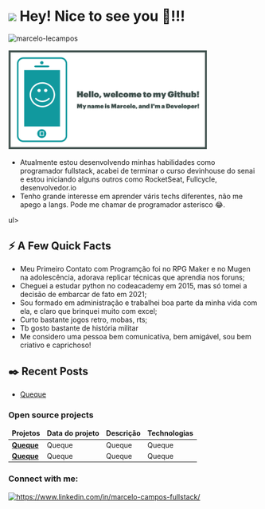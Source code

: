 <h1><img src="https://emojis.slackmojis.com/emojis/images/1531849430/4246/blob-sunglasses.gif?1531849430" width="30"/> Hey! Nice to see you 👋!!!</h1>
<p align="left"> <img src="https://komarev.com/ghpvc/?username=marcelo-lecampos&label=Profile%20views&color=0e75b6&style=flat" alt="marcelo-lecampos" /> </p>

<div >
  <img src=".github/workflows/marcelo-logo.png" width="400" alt="card-marcelo"/>
</div>

<ul>
<li>Atualmente estou desenvolvendo minhas habilidades como programador fullstack, acabei de terminar o curso devinhouse do senai e estou iniciando alguns outros como RocketSeat, Fullcycle, desenvolvedor.io </li>
<li>Tenho grande interesse em aprender váris techs diferentes, não me apego a langs. Pode me chamar de programador asterisco 😂.</li>
</ul>ul>

<h2>⚡️ A Few Quick Facts</h2>
<ul>
<li>Meu Primeiro Contato com Programção foi no RPG Maker e no Mugen na adolescência, adorava replicar técnicas que aprendia nos foruns;</li>
<li>Cheguei a estudar python no codeacademy em 2015, mas só tomei a decisão de embarcar de fato em 2021;</li>
<li>Sou formado em administração e trabalhei boa parte da minha vida com ela, e claro que brinquei muito com excel;</li>
<li>Curto bastante jogos retro, mobas, rts;</li>
<li>Tb gosto bastante de história militar</li>
<li>Me considero uma pessoa bem comunicativa, bem amigável, sou bem criativo e caprichoso!</li> 
</ul>

<h2>✒️ Recent Posts</h2>
<ul>
<li><a target="_blank" href="https://www.google.com/">Queque</a></li>
</ul>


<h3>Open source projects</h3>
<table>
  <thead align="center">
    <tr border: none;>
      <td><b> Projetos</b></td>
      <td><b> Data do projeto</b></td>
      <td><b> Descrição</b></td>
      <td><b> Technologias</b></td>
    </tr>
  </thead>
  <tbody>
    <tr>
      <td><a href="https://github.com/thmsgbrt/react-simple-pull-to-refresh"><b>Queque</b></a></td>
      <td> Queque</td>
      <td>Queque</td>
      <td>Queque</td>
  </td>
    </tr>
       <tr>
      <td><a href="https://github.com/thmsgbrt/react-simple-pull-to-refresh"><b>Queque</b></a></td>
      <td> Queque</td>
      <td>Queque</td>
      <td>Queque</td>
  </td>
    </tr>

     
   </table>

<h3 align="left">Connect with me:</h3>
<p align="left">
<a href="https://linkedin.com/in/https://www.linkedin.com/in/marcelo-campos-fullstack/" target="blank"><img align="center" src="https://raw.githubusercontent.com/rahuldkjain/github-profile-readme-generator/master/src/images/icons/Social/linked-in-alt.svg" alt="https://www.linkedin.com/in/marcelo-campos-fullstack/" height="30" width="40" /></a>
</p>


